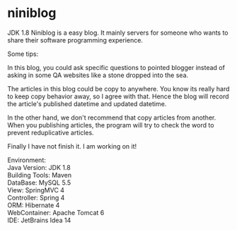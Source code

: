 # niniblog
JDK 1.8
Niniblog is a easy blog. It mainly servers for someone who wants to
share their software programming experience.

Some tips:

In this blog, you could ask specific questions to pointed blogger instead
of asking in some QA websites like a stone dropped into the sea.

The articles in this blog could be copy to anywhere. You know its really
hard to keep copy behavior away, so I agree with that. Hence the blog will
record the article's published datetime and updated datetime.

In the other hand, we don't recommend that copy articles from another.
When you publishing articles, the program will try to check the word to
prevent reduplicative articles.

Finally I have not finish it. I am working on it!

Environment:<br />
Java Version: JDK 1.8 <br />
Building Tools: Maven<br />
DataBase: MySQL 5.5<br />
View: SpringMVC 4<br />
Controller: Spring 4<br />
ORM: Hibernate 4<br />
WebContainer: Apache Tomcat 6<br />
IDE: JetBrains Idea 14<br />

